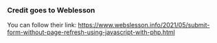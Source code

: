### Credit goes to Weblesson
 You can follow their link:
 https://www.webslesson.info/2021/05/submit-form-without-page-refresh-using-javascript-with-php.html